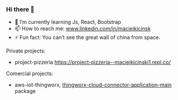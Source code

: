 ### Hi there 👋

- 🌱 I’m currently learning Js, React, Bootstrap
- 📫 How to reach me: www.linkedin.com/in/maciejkicinsk
- ⚡ Fun fact: You can’t see the great wall of china from space.

Private projects:
- project-pizzeria https://project-pizzeria--maciejkicinski1.repl.co/

Comercial projects:
- aws-iot-thingworx,  [thingworx-cloud-connector-application-main](https://github.com/MaciejKicinski/aws-iot-thingworx/tree/main/thingworx-cloud-connector-application-main) package
